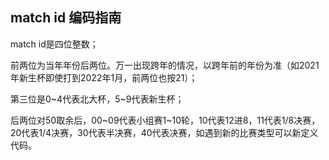 ## match id 编码指南

match id是四位整数；

前两位为当年年份后两位。万一出现跨年的情况，以跨年前的年份为准（如2021年新生杯即使打到2022年1月，前两位也按21）；

第三位是0~4代表北大杯，5~9代表新生杯；

后两位对50取余后，00~09代表小组赛1~10轮，10代表12进8，11代表1/8决赛，20代表1/4决赛，30代表半决赛，40代表决赛，如遇到新的比赛类型可以新定义代码。
